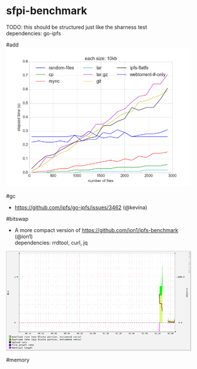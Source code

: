 # sfpi-benchmark

TODO: this should be structured just like the sharness test  
dependencies: go-ipfs

#add
![](add/outdata.png)

#gc
- https://github.com/ipfs/go-ipfs/issues/3462 (@kevina)

#bitswap
- A more compact version of https://github.com/ion1/ipfs-benchmark (@ion1)  
  dependencies: rrdtool, curl, jq

![](bitswap/ipfs.png)

#memory
